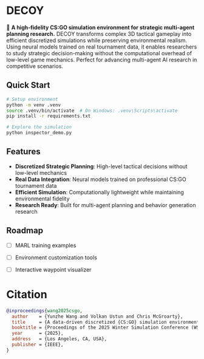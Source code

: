 # DECOY

🎯 **A high-fidelity CS:GO simulation environment for strategic multi-agent planning research.** DECOY transforms complex 3D tactical gameplay into efficient discretized simulations while preserving environmental realism. Using neural models trained on real tournament data, it enables researchers to study strategic decision-making without the computational overhead of low-level game mechanics. Perfect for advancing multi-agent AI research in competitive scenarios.

## Quick Start

```bash
# Setup environment
python -m venv .venv
source .venv/bin/activate  # On Windows: .venv\Scripts\activate
pip install -r requirements.txt

# Explore the simulation
python inspector_demo.py
```

## Features

- **Discretized Strategic Planning**: High-level tactical decisions without low-level mechanics
- **Real Data Integration**: Neural models trained on professional CS:GO tournament data  
- **Efficient Simulation**: Computationally lightweight while maintaining environmental fidelity
- **Research Ready**: Built for multi-agent planning and behavior generation research

## Roadmap

- [ ] MARL training examples
- [ ] Environment customization tools
- [ ] Interactive waypoint visualizer


# Citation

```bib
@inproceedings{wang2025csgo,
  author    = {Yunzhe Wang and Volkan Ustun and Chris McGroarty},
  title     = {A data-driven discretized {CS:GO} simulation environment to facilitate strategic multi-agent planning research},
  booktitle = {Proceedings of the 2025 Winter Simulation Conference (WSC)},
  year      = {2025},
  address   = {Los Angeles, CA, USA},
  publisher = {IEEE},
}
```